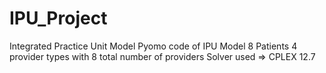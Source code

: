 # IPU_Project
Integrated Practice Unit Model
Pyomo code of IPU Model
8 Patients 4 provider types with 8 total number of providers
Solver used => CPLEX 12.7
